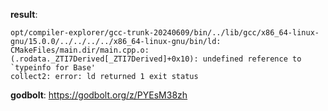 **result**:
```
opt/compiler-explorer/gcc-trunk-20240609/bin/../lib/gcc/x86_64-linux-gnu/15.0.0/../../../../x86_64-linux-gnu/bin/ld: CMakeFiles/main.dir/main.cpp.o:(.rodata._ZTI7Derived[_ZTI7Derived]+0x10): undefined reference to `typeinfo for Base'
collect2: error: ld returned 1 exit status
```
**godbolt**: https://godbolt.org/z/PYEsM38zh